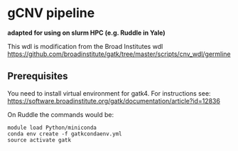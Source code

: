 # gCNV pipeline 

**adapted for using on slurm HPC (e.g. Ruddle in Yale)**

This wdl is modification from the Broad Institutes wdl https://github.com/broadinstitute/gatk/tree/master/scripts/cnv_wdl/germline

## Prerequisites

You need to install virtual environment for gatk4. For instructions see: https://software.broadinstitute.org/gatk/documentation/article?id=12836

On Ruddle the commands would be:

```
module load Python/miniconda
conda env create -f gatkcondaenv.yml
source activate gatk
```

